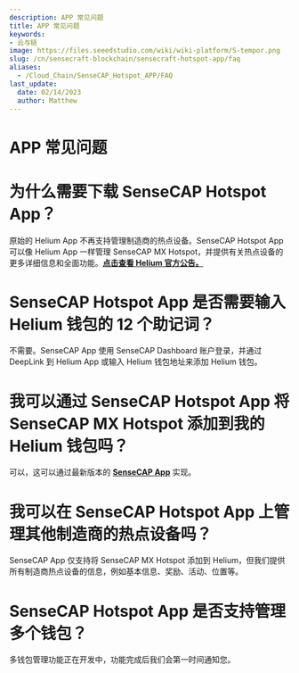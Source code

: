 ```yaml
---
description: APP 常见问题
title: APP 常见问题
keywords:
- 云与链
image: https://files.seeedstudio.com/wiki/wiki-platform/S-tempor.png
slug: /cn/sensecraft-blockchain/sensecraft-hotspot-app/faq
aliases:
  - /Cloud_Chain/SenseCAP_Hotspot_APP/FAQ
last_update:
  date: 02/14/2023
  author: Matthew
---
```


# APP 常见问题

**为什么需要下载 SenseCAP Hotspot App？**
==========================================

原始的 Helium App 不再支持管理制造商的热点设备。SenseCAP Hotspot App 可以像 Helium App 一样管理 SenseCAP MX Hotspot，并提供有关热点设备的更多详细信息和全面功能。[**点击查看 Helium 官方公告。**](https://blog.helium.com/the-future-of-hotspot-apps-and-wallets-in-the-helium-ecosystem-a5b904b01d62)

**SenseCAP Hotspot App 是否需要输入 Helium 钱包的 12 个助记词？**
=======================================================================

不需要。SenseCAP App 使用 SenseCAP Dashboard 账户登录，并通过 DeepLink 到 Helium App 或输入 Helium 钱包地址来添加 Helium 钱包。

**我可以通过 SenseCAP Hotspot App 将 SenseCAP MX Hotspot 添加到我的 Helium 钱包吗？**
=========================================================================================

可以，这可以通过最新版本的 [**SenseCAP App**](https://www.sensecapmx.com/docs/sesnecap-hotspot-app/download-app/) 实现。

**我可以在 SenseCAP Hotspot App 上管理其他制造商的热点设备吗？**
=======================================================================

SenseCAP App 仅支持将 SenseCAP MX Hotspot 添加到 Helium，但我们提供所有制造商热点设备的信息，例如基本信息、奖励、活动、位置等。

**SenseCAP Hotspot App 是否支持管理多个钱包？**
=================================================

多钱包管理功能正在开发中，功能完成后我们会第一时间通知您。